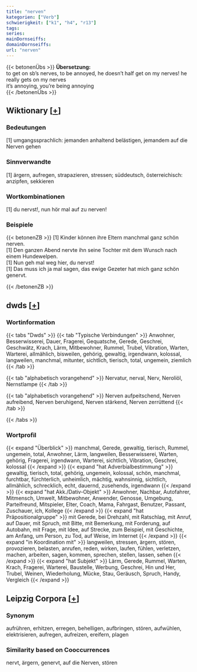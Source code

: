 ```yaml
---
title: "nerven"
kategorien: ["Verb"]
schwierigkeit: ["k1", "h4", "r13"]
tags:
series:
mainDornseiffs:
domainDornseiffs:
url: "nerven"
---
```


{{< betonenÜbs >}}
**Übersetzung:**  
to get on sb’s nerves, to be annoyed, he doesn’t half get on my nerves! he really gets on my nerves  
it’s annoying, you’re being annoying  
{{< /betonenÜbs >}}

## Wiktionary [[+](https://de.wiktionary.org/wiki/nerven)]

### Bedeutungen
[1] umgangssprachlich: jemanden anhaltend belästigen, jemandem auf die Nerven gehen  

### Sinnverwandte
[1] ärgern, aufregen, strapazieren, stressen; süddeutsch, österreichisch: anzipfen, sekkieren  

### Wortkombinationen
[1] du nervst!, nun hör mal auf zu nerven!  

### Beispiele
{{< betonenZB >}}
[1] Kinder können ihre Eltern manchmal ganz schön nerven.  
[1] Den ganzen Abend nervte ihn seine Tochter mit dem Wunsch nach einem Hundewelpen.  
[1] Nun geh mal weg hier, du nervst!  
[1] Das muss ich ja mal sagen, das ewige Gezeter hat mich ganz schön genervt.  

{{< /betonenZB >}}


## dwds [[+](https://www.dwds.de/wb/nerven)]

### Wortinformation
{{< tabs "Dwds" >}}
{{< tab "Typische Verbindungen" >}}
Anwohner, Besserwisserei, Dauer, Fragerei, Gequatsche, Gerede, Geschrei, Geschwätz, Krach, Lärm, Mitbewohner, Rummel, Trubel, Vibration, Warten, Warterei, allmählich, bisweilen, gehörig, gewaltig, irgendwann, kolossal, langweilen, manchmal, mitunter, sichtlich, tierisch, total, ungemein, ziemlich
{{< /tab >}}

{{< tab "alphabetisch vorangehend" >}}
Nervatur, nerval, Nerv, Neroliöl, Nernstlampe
{{< /tab >}}

{{< tab "alphabetisch vorangehend" >}}
Nerven aufpeitschend, Nerven aufreibend, Nerven beruhigend, Nerven stärkend, Nerven zerrüttend
{{< /tab >}}

{{< /tabs >}}

### Wortprofil
{{< expand "Überblick" >}} manchmal, Gerede, gewaltig, tierisch, Rummel, ungemein, total, Anwohner, Lärm, langweilen, Besserwisserei, Warten, gehörig, Fragerei, irgendwann, Warterei, sichtlich, Vibration, Geschrei, kolossal {{< /expand >}}
{{< expand "hat Adverbialbestimmung" >}} gewaltig, tierisch, total, gehörig, ungemein, kolossal, schön, manchmal, furchtbar, fürchterlich, unheimlich, mächtig, wahnsinnig, sichtlich, allmählich, schrecklich, echt, dauernd, zusehends, irgendwann {{< /expand >}}
{{< expand "hat Akk./Dativ-Objekt" >}} Anwohner, Nachbar, Autofahrer, Mitmensch, Umwelt, Mitbewohner, Anwender, Genosse, Umgebung, Parteifreund, Mitspieler, Elter, Coach, Mama, Fahrgast, Benutzer, Passant, Zuschauer, ich, Kollege {{< /expand >}}
{{< expand "hat Präpositionalgruppe" >}} mit Gerede, bei Drehzahl, mit Ratschlag, mit Anruf, auf Dauer, mit Spruch, mit Bitte, mit Bemerkung, mit Forderung, auf Autobahn, mit Frage, mit Idee, auf Strecke, zum Beispiel, mit Geschichte, am Anfang, um Person, zu Tod, auf Weise, im Internet {{< /expand >}}
{{< expand "in Koordination mit" >}} langweilen, stressen, ärgern, stören, provozieren, belasten, anrufen, reden, wirken, laufen, fühlen, verletzen, machen, arbeiten, sagen, kommen, sprechen, stellen, lassen, sehen {{< /expand >}}
{{< expand "hat Subjekt" >}} Lärm, Gerede, Rummel, Warten, Krach, Fragerei, Warterei, Baustelle, Werbung, Geschrei, Hin und Her, Trubel, Weinen, Wiederholung, Mücke, Stau, Geräusch, Spruch, Handy, Vergleich {{< /expand >}}

## Leipzig Corpora [[+](https://corpora.uni-leipzig.de/en/res?word=nerven&corpusId=deu_newscrawl-public_2018)]


### Synonym
aufrühren, erhitzen, erregen, behelligen, aufbringen, stören, aufwühlen, elektrisieren, aufregen, aufreizen, ereifern, plagen


### Similarity based on Cooccurrences
nervt, ärgern, genervt, auf die Nerven, stören


